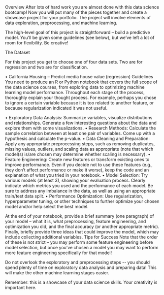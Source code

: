 


Overview
After lots of hard work you are almost done with this data science bootcamp! Now you will put many of the pieces together and create a showcase project for your portfolio. The project will involve elements of data exploration, preprocessing, and machine learning.
 
The high-level goal of this project is straightforward – build a predictive model. You’ll be given some guidelines (see below), but we’ve left a lot of room for flexibility. Be creative!
 
The Dataset
 
For this project you get to choose one of four data sets. Two are for regression and two are for classification.
 
•	California Housing – Predict media house value (regression)
Guidelines
You need to produce an R or Python notebook that covers the full scope of the data science courses, from exploring data to optimizing machine learning model performance. Throughout each stage of the process, thoroughly explain your thought process. For example, perhaps you chose to ignore a certain variable because it is too related to another feature, or because regularization indicated it was not useful.
 
•	Exploratory Data Analysis: Summarize variables, visualize distributions and relationships. Generate a few interesting questions about the data and explore them with some visualizations.
•	Research Methods: Calculate the sample correlation between at least one pair of variables. Come up with a hypothesis and calculate the p-value.
•	Data Cleaning and Preparation: Apply any appropriate preprocessing steps, such as removing duplicates, missing values, outliers, and scaling data as appropriate (note that which model(s) is/are chosen may determine whether scaling is necessary).
•	Feature Engineering: Create new features or transform existing ones to improve performance. Even if you decide not to use these features (e.g., they don’t affect performance or make it worse), keep the code and an explanation of what you tried in your notebook.
•	Model Selection: Try various models (at least 3), showing your evaluation process. Clearly indicate which metrics you used and the performance of each model. Be sure to address any imbalance in the data, as well as using an appropriate train/test data split.
•	Performance Optimization: Use regularization, hyperparameter tuning, or other techniques to further optimize your chosen model and/or help select the best model.
 
At the end of your notebook, provide a brief summary (one paragraph) of your model – what it is, what preprocessing, feature engineering, and optimization you did, and the final accuracy (or another appropriate metric). Finally, briefly provide three ideas that could improve the model, which may include collecting additional variables.
Tips for Success
Note that the order of these is not strict – you may perform some feature engineering before model selection, but once you’ve chosen a model you may want to perform more feature engineering specifically for that model!
 
Do not overlook the exploratory and preprocessing steps -- you should spend plenty of time on exploratory data analysis and preparing data! This will make the other machine learning stages easier.
 
Remember: this is a showcase of your data science skills. Your creativity is important here.


